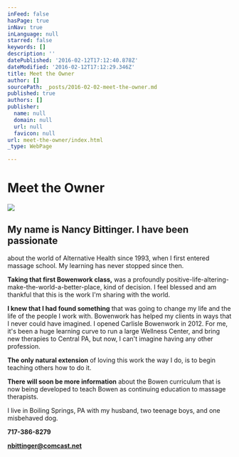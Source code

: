 ```yaml
---
inFeed: false
hasPage: true
inNav: true
inLanguage: null
starred: false
keywords: []
description: ''
datePublished: '2016-02-12T17:12:40.878Z'
dateModified: '2016-02-12T17:12:29.346Z'
title: Meet the Owner
author: []
sourcePath: _posts/2016-02-02-meet-the-owner.md
published: true
authors: []
publisher:
  name: null
  domain: null
  url: null
  favicon: null
url: meet-the-owner/index.html
_type: WebPage

---
```

# Meet the Owner
![](https://the-grid-user-content.s3-us-west-2.amazonaws.com/e31266df-01bf-40af-8115-c07e8c131422.jpg)

## My name is Nancy Bittinger. I have been passionate
about the world of Alternative Health since 1993, when I first entered massage
school. My learning has never stopped since then.

**Taking that first Bowenwork class,** was a profoundly positive-life-altering-make-the-world-a-better-place, kind of decision. I feel blessed and am thankful that this is the work I'm sharing with the world.

**I knew that I had found something** that was
going to change my life and the life of the people I work with. Bowenwork has
helped my clients in ways that I never could have imagined. I opened Carlisle
Bowenwork in 2012\. For me, it's been a huge learning curve to run a large
Wellness Center, and bring new therapies to Central PA, but now, I can't
imagine having any other profession.

**The only
natural extension** of loving this work the way I do, is to begin teaching others
how to do it. 

**There will
soon be more information** about the Bowen curriculum that is now being developed
to teach Bowen as continuing education to massage therapists.

I live in
Boiling Springs, PA with my husband, two teenage boys, and one misbehaved dog.

**717-386-8279**

**nbittinger@comcast.net**